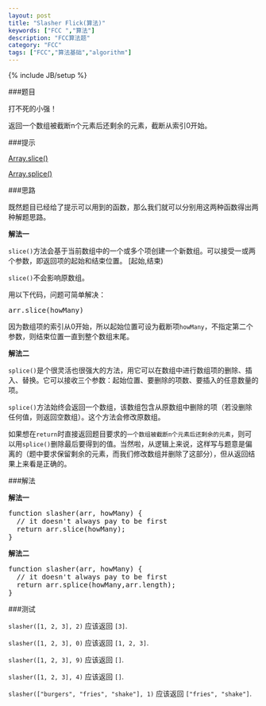 ```yaml
---
layout: post
title: "Slasher Flick(算法)"
keywords: ["FCC ","算法"]
description: "FCC算法题"
category: "FCC"
tags: ["FCC","算法基础","algorithm"]
---
```

{% include JB/setup %}

###题目

打不死的小强！

返回一个数组被截断n个元素后还剩余的元素，截断从索引0开始。

###提示

[Array.slice()](https://developer.mozilla.org/zh-CN/docs/Web/JavaScript/Reference/Global_Objects/Array/slice)

[Array.splice()](https://developer.mozilla.org/zh-CN/docs/Web/JavaScript/Reference/Global_Objects/Array/splice)

###思路

既然题目已经给了提示可以用到的函数，那么我们就可以分别用这两种函数得出两种解题思路。

**解法一**

`slice()`方法会基于当前数组中的一个或多个项创建一个新数组。可以接受一或两个参数，即返回项的起始和结束位置。 <span class="txt">[起始,结束)</span>

`slice()`不会影响原数组。

用以下代码，问题可简单解决：

<pre>
arr.slice(howMany)
</pre>

因为数组项的索引从0开始，所以起始位置可设为截断项`howMany`，不指定第二个参数，则结束位置一直到整个数组末尾。

**解法二**

`splice()`是个很灵活也很强大的方法，用它可以在数组中进行数组项的删除、插入、替换。它可以接收三个参数：<span class="txt">起始位置</span>、<span class="txt">要删除的项数</span>、<span class="txt">要插入的任意数量的项</span>。

`splice()`方法始终会返回一个数组，该数组包含从原数组中删除的项（若没删除任何值，则返回空数组）。这个方法会修改原数组。

如果想在`return`时直接返回题目要求的`一个数组被截断n个元素后还剩余的元素`，则可以用`splice()`删除最后要得到的值。当然啦，从逻辑上来说，这样写与题意是偏离的（题中要求保留剩余的元素，而我们修改数组并删除了这部分），但从返回结果上来看是正确的。

###解法

**解法一**

<pre>
function slasher(arr, howMany) {
  // it doesn't always pay to be first
  return arr.slice(howMany);
}
</pre>

**解法二**

<pre>
function slasher(arr, howMany) {
  // it doesn't always pay to be first  
  return arr.splice(howMany,arr.length);
}
</pre>

###测试

`slasher([1, 2, 3], 2)` 应该返回 `[3]`.

`slasher([1, 2, 3], 0)` 应该返回 `[1, 2, 3]`.

`slasher([1, 2, 3], 9)` 应该返回 `[]`.

`slasher([1, 2, 3], 4)` 应该返回 `[]`.

`slasher(["burgers", "fries", "shake"], 1)` 应该返回 `["fries", "shake"]`.